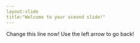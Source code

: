 ```yaml
---
layout:slide
title:"Welcome to your sceond slide!"
---
```

Change this line now!
Use the left arrow to go back!
